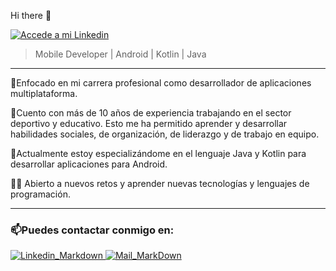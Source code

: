 
Hi there 👋

<a href="https://www.linkedin.com/in/marcsogas/" target="_blank">
  <img
    src=https://user-images.githubusercontent.com/64713703/197486319-006af1bb-5544-4ac9-bdfa-a46fd8bae53d.png
    alt="Accede a mi Linkedin"
  />
</a>

> Mobile Developer | Android | Kotlin | Java
-----------------------
🎯Enfocado en mi carrera profesional como desarrollador de aplicaciones multiplataforma. 

🌱Cuento con más de 10 años de experiencia trabajando en el sector deportivo y educativo. Esto me ha permitido aprender y desarrollar habilidades sociales, de organización, de liderazgo y de trabajo en equipo. 

📱Actualmente estoy especializándome en el lenguaje Java y Kotlin para desarrollar aplicaciones para Android.

👨‍💻 Abierto a nuevos retos y aprender nuevas tecnologías y lenguajes de programación.

----------------------


### 📫Puedes contactar conmigo en:

[ ![Linkedin_Markdown](https://user-images.githubusercontent.com/64713703/198848100-8f24821a-a97c-48c7-9e04-b9bea8481bbb.png)
](https://www.linkedin.com/in/marcsogas/)
[![Mail_MarkDown](https://user-images.githubusercontent.com/64713703/198848087-9877b589-ee56-4303-89ef-218533e9165d.png)
](mailto:marc.sogas@gmail.com)



<!--

                                                🌱 I’m currently learning
                                                

                                                


                                                📫 How to reach me
https://www.linkedin.com/in/marcsogas/

marc.sogas@gmail.com

![Group 4 (1)](https://user-images.githubusercontent.com/64713703/184543197-6300ed75-56d5-4609-860d-760141513e56.png)
![Group 3 (1)](https://user-images.githubusercontent.com/64713703/184543102-128ce9f5-0d64-47c7-8a5a-815d03d62ce1.png)>

**marcsogasdev/marcsogasdev** is a ✨ _special_ ✨ repository because its `README.md` (this file) appears on your GitHub profile.
Here are some ideas to get you started:
### Hi there 👋
### I'm Marc Sogas Esteve 🧑‍💻😊 
- 🔭 I’m currently working on ...
- 🌱 I’m currently learning ...
- 👯 I’m looking to collaborate on ...
- 🤔 I’m looking for help with ...
- 💬 Ask me about ...
- 📫 How to reach me: ...
- 😄 Pronouns: ...
- ⚡ Fun fact: ...
![LI-In-Bug (1)](https://user-images.githubusercontent.com/64713703/184543234-3d18d960-128a-4252-a20a-c01f5148a983.png)
-->

<!--
**marcsedev/marcsedev** is a ✨ _special_ ✨ repository because its `README.md` (this file) appears on your GitHub profile.

Here are some ideas to get you started:

- 🔭 I’m currently working on ...
- 🌱 I’m currently learning ...
- 👯 I’m looking to collaborate on ...
- 🤔 I’m looking for help with ...
- 💬 Ask me about ...
- 📫 How to reach me: ...
- 😄 Pronouns: ...
- ⚡ Fun fact: ...
-->
